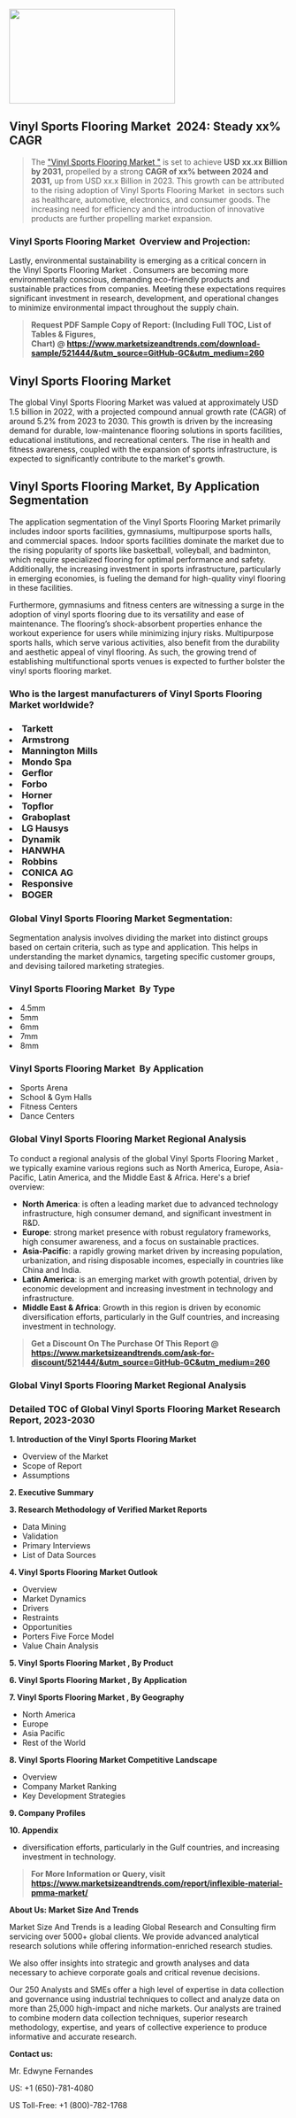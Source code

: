 <p><img class="alignnone size-medium wp-image-20088" src="https://ffe5etoiles.com/wp-content/uploads/2024/12/MST1-300x171.png" alt="" width="300" height="171" /></p><h2 id="ember46" class="ember-view reader-text-block__heading-2">Vinyl Sports Flooring Market &nbsp;2024: Steady&nbsp;xx% CAGR</h2><blockquote id="ember47" class="ember-view reader-text-block__blockquote">The&nbsp;<a class="app-aware-link " href="https://www.marketsizeandtrends.com/download-sample/521444/&utm_source=GitHub-GC&utm_medium=260" target="_blank" data-test-app-aware-link="">"Vinyl Sports Flooring Market "</a>&nbsp;is set to achieve&nbsp;<strong>USD&nbsp;xx.xx&nbsp;Billion by 2031,</strong>&nbsp;propelled by a strong&nbsp;<strong>CAGR of&nbsp;xx% between 2024 and 2031,</strong>&nbsp;up from USD xx.x Billion in 2023. This growth can be attributed to the rising adoption of&nbsp;Vinyl Sports Flooring Market &nbsp;in sectors such as healthcare, automotive, electronics, and consumer goods. The increasing need for efficiency and the introduction of innovative products are further propelling market expansion.</blockquote><h3 id="ember48" class="ember-view reader-text-block__heading-3">Vinyl Sports Flooring Market &nbsp;Overview and Projection:</h3><p id="ember49" class="ember-view reader-text-block__paragraph">Lastly, environmental sustainability is emerging as a critical concern in the&nbsp;Vinyl Sports Flooring Market . Consumers are becoming more environmentally conscious, demanding eco-friendly products and sustainable practices from companies. Meeting these expectations requires significant investment in research, development, and operational changes to minimize environmental impact throughout the supply chain.</p><blockquote id="ember50" class="ember-view reader-text-block__blockquote"><strong>Request PDF Sample Copy of Report: (Including Full TOC, List of Tables &amp; Figures, Chart)&nbsp;@&nbsp;<strong><a href="https://www.marketsizeandtrends.com/download-sample/521444/&utm_source=GitHub-GC&utm_medium=260" target="_blank">https://www.marketsizeandtrends.com/download-sample/521444/&utm_source=GitHub-GC&utm_medium=260</a></strong></strong></blockquote><h3 class=""> <h2>Vinyl Sports Flooring Market</h2><p>The global Vinyl Sports Flooring Market was valued at approximately USD 1.5 billion in 2022, with a projected compound annual growth rate (CAGR) of around 5.2% from 2023 to 2030. This growth is driven by the increasing demand for durable, low-maintenance flooring solutions in sports facilities, educational institutions, and recreational centers. The rise in health and fitness awareness, coupled with the expansion of sports infrastructure, is expected to significantly contribute to the market's growth.</p><h2>Vinyl Sports Flooring Market, By Application Segmentation</h2><p>The application segmentation of the Vinyl Sports Flooring Market primarily includes indoor sports facilities, gymnasiums, multipurpose sports halls, and commercial spaces. Indoor sports facilities dominate the market due to the rising popularity of sports like basketball, volleyball, and badminton, which require specialized flooring for optimal performance and safety. Additionally, the increasing investment in sports infrastructure, particularly in emerging economies, is fueling the demand for high-quality vinyl flooring in these facilities.</p><p>Furthermore, gymnasiums and fitness centers are witnessing a surge in the adoption of vinyl sports flooring due to its versatility and ease of maintenance. The flooring’s shock-absorbent properties enhance the workout experience for users while minimizing injury risks. Multipurpose sports halls, which serve various activities, also benefit from the durability and aesthetic appeal of vinyl flooring. As such, the growing trend of establishing multifunctional sports venues is expected to further bolster the vinyl sports flooring market.</p></h3><h3 id="" class="">Who is the largest manufacturers of&nbsp;Vinyl Sports Flooring Market worldwide?</h3><h3 class=""></Li><Li>Tarkett</Li><Li> Armstrong</Li><Li> Mannington Mills</Li><Li> Mondo Spa</Li><Li> Gerflor</Li><Li> Forbo</Li><Li> Horner</Li><Li> Topflor</Li><Li> Graboplast</Li><Li> LG Hausys</Li><Li> Dynamik</Li><Li> HANWHA</Li><Li> Robbins</Li><Li> CONICA AG</Li><Li> Responsive</Li><Li> BOGER</h3><h3 id="ember53" class="ember-view reader-text-block__heading-3">Global&nbsp;Vinyl Sports Flooring Market Segmentation:</h3><p id="ember54" class="ember-view reader-text-block__paragraph">Segmentation analysis involves dividing the market into distinct groups based on certain criteria, such as type and application. This helps in understanding the market dynamics, targeting specific customer groups, and devising tailored marketing strategies.</p><h3 id="" class="">Vinyl Sports Flooring Market &nbsp;By Type</h3><p></Li><Li>4.5mm</Li><Li> 5mm</Li><Li> 6mm</Li><Li> 7mm</Li><Li> 8mm</p><h3 id="" class="">Vinyl Sports Flooring Market &nbsp;By Application</h3><p class=""></Li><Li>Sports Arena</Li><Li> School & Gym Halls</Li><Li> Fitness Centers</Li><Li> Dance Centers</p><h3 id="ember62" class="ember-view reader-text-block__heading-3">Global Vinyl Sports Flooring Market Regional Analysis</h3><p id="ember63" class="ember-view reader-text-block__paragraph">To conduct a regional analysis of the global Vinyl Sports Flooring Market , we typically examine various regions such as North America, Europe, Asia-Pacific, Latin America, and the Middle East &amp; Africa. Here's a brief overview:</p><ul><li><strong>North America</strong>: is often a leading market due to advanced technology infrastructure, high consumer demand, and significant investment in R&amp;D.</li><li><strong>Europe</strong>: strong market presence with robust regulatory frameworks, high consumer awareness, and a focus on sustainable practices.</li><li><strong>Asia-Pacific</strong>: a rapidly growing market driven by increasing population, urbanization, and rising disposable incomes, especially in countries like China and India.</li><li><strong>Latin America</strong>: is an emerging market with growth potential, driven by economic development and increasing investment in technology and infrastructure.</li><li><strong>Middle East &amp; Africa</strong>: Growth in this region is driven by economic diversification efforts, particularly in the Gulf countries, and increasing investment in technology.</li></ul><blockquote id="ember61" class="ember-view reader-text-block__blockquote"><strong>Get a Discount On The Purchase Of This Report @ <strong><a href="https://html-cleaner.com/" target="">https://www.marketsizeandtrends.com/ask-for-discount/521444/&utm_source=GitHub-GC&utm_medium=260</a></strong></strong></blockquote><h3 id="ember62" class="ember-view reader-text-block__heading-3">Global Vinyl Sports Flooring Market Regional Analysis</h3><h3 id="" class="">Detailed TOC of Global Vinyl Sports Flooring Market Research Report, 2023-2030</h3><p id="" class=""><strong>1. Introduction of the Vinyl Sports Flooring Market </strong></p><ul><li>Overview of the Market</li><li>Scope of Report</li><li>Assumptions</li></ul><p id="" class=""><strong>2. Executive Summary</strong></p><p id="" class=""><strong>3. Research Methodology of Verified Market Reports</strong></p><ul><li>Data Mining</li><li>Validation</li><li>Primary Interviews</li><li>List of Data Sources</li></ul><p id="" class=""><strong>4. Vinyl Sports Flooring Market Outlook</strong></p><ul><li>Overview</li><li>Market Dynamics</li><li>Drivers</li><li>Restraints</li><li>Opportunities</li><li>Porters Five Force Model</li><li>Value Chain Analysis</li></ul><p id="" class=""><strong>5. Vinyl Sports Flooring Market , By Product</strong></p><p id="" class=""><strong>6. Vinyl Sports Flooring Market , By Application</strong></p><p id="" class=""><strong>7. Vinyl Sports Flooring Market , By Geography</strong></p><ul><li>North America</li><li>Europe</li><li>Asia Pacific</li><li>Rest of the World</li></ul><p id="" class=""><strong>8. Vinyl Sports Flooring Market Competitive Landscape</strong></p><ul><li>Overview</li><li>Company Market Ranking</li><li>Key Development Strategies</li></ul><p id="" class=""><strong>9. Company Profiles</strong></p><p id="" class=""><strong>10. Appendix</strong></p><ul><li>diversification efforts, particularly in the Gulf countries, and increasing investment in technology.</li></ul><blockquote id="ember65" class="ember-view reader-text-block__blockquote"><strong>For More Information or Query, visit <strong><strong><a href="https://html-cleaner.com/" target="">https://www.marketsizeandtrends.com/report/inflexible-material-pmma-market/</a></strong></strong></strong></blockquote><p id="" class=""><strong>About Us: Market Size And Trends</strong></p><p id="" class="">Market Size And Trends is a leading Global Research and Consulting firm servicing over 5000+ global clients. We provide advanced analytical research solutions while offering information-enriched research studies.</p><p id="" class="">We also offer insights into strategic and growth analyses and data necessary to achieve corporate goals and critical revenue decisions.</p><p id="" class="">Our 250 Analysts and SMEs offer a high level of expertise in data collection and governance using industrial techniques to collect and analyze data on more than 25,000 high-impact and niche markets. Our analysts are trained to combine modern data collection techniques, superior research methodology, expertise, and years of collective experience to produce informative and accurate research.</p><p id="" class=""><strong>Contact us:</strong></p><p id="" class="">Mr. Edwyne Fernandes</p><p id="" class="">US: +1 (650)-781-4080</p><p id="" class="">US Toll-Free: +1 (800)-782-1768</p>
